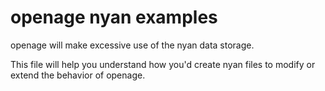 openage nyan examples
=====================

openage will make excessive use of the nyan data storage.

This file will help you understand how you'd create nyan files
to modify or extend the behavior of openage.
